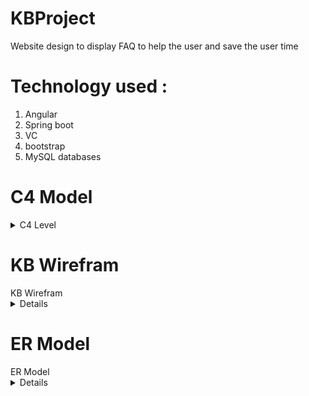 # KBProject
 Website design to display FAQ to help the user and save the user time 

# Technology used :
1. Angular 
2. Spring boot 
3. VC 
4. bootstrap 
5. MySQL databases 


# C4 Model
<details >
<summary>C4 Level</summary>
<br>
![] (\image\context.jpg)
![] (\image\KG%20component.png)
![] (\image\KG%20container.jpg)
</details>


# KB Wirefram
<summary>KB Wirefram</summary>
<details >
![] (Website%20Wireframing%20Template%20(1).jpg)
</details>

# ER Model 
<summary>ER Model </summary>
<details >
![] (\image\ERmodel.drawio.png)
</details>